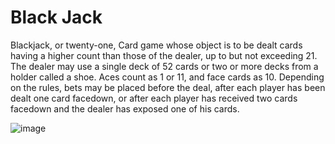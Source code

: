 # Black Jack
Blackjack, or twenty-one, Card game whose object is to be dealt cards having a higher count than those of the dealer, up to but not exceeding 21. The dealer may use a single deck of 52 cards or two or more decks from a holder called a shoe. Aces count as 1 or 11, and face cards as 10. Depending on the rules, bets may be placed before the deal, after each player has been dealt one card facedown, or after each player has received two cards facedown and the dealer has exposed one of his cards.

![image](https://user-images.githubusercontent.com/121990159/215238878-8a143945-c0e9-45ef-bfc9-d6242d5264b0.png)

